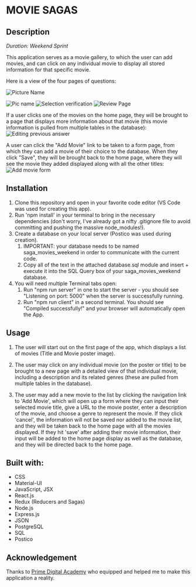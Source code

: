 # MOVIE SAGAS

## Description

_Duration: Weekend Sprint_

This application serves as a movie gallery, to which the user can add movies, and can click on any individual movie to display all stored information for that specific movie.  

Here is a view of the four pages of questions:

![Picture Name](./public/images/FormOne.png)

![Pic name](.png)
![Selection verification](.png)
![Review Page](.png)

If a user clicks one of the movies on the home page, they will be brought to a page that displays more information about that movie (this movie information is pulled from multiple tables in the database):
![Editing previous answer](.png)

A user can click the "Add Movie" link to be taken to a form page, from which they can add a movie of their choice to the database.  When they click "Save", they will be brought back to the home page, where they will see the movie they added displayed along with all the other titles:
![Add movie form](.png)


## Installation

1. Clone this repository and open in your favorite code editor (VS Code was used for creating this app).
1. Run 'npm install' in your terminal to bring in the necessary dependencies (don't worry, I've already got a nifty .gitignore file to avoid committing and pushing the massive node_modules!).
1. Create a database on your local server (Postico was used during creation).
   1. IMPORTANT: your database needs to be named saga_movies_weekend in order to communicate with the current code.
   1. Copy all of the text in the attached database.sql module and insert + execute it into the SQL Query box of your saga_movies_weekend database.
1. You will need multiple Terminal tabs open:
    1. Run "npm run server" in one to start the server - you should see "Listening on port: 5000" when the server is successfully running.
    1. Run "npm run client" in a second terminal.  You should see "Compiled successfully!" and your browser will automatically open the App.

## Usage

1. The user will start out on the first page of the app, which displays a list of movies (Title and Movie poster image).

1. The user may click on any individual movie (on the poster or title) to be brought to a new page with a detailed view of that individual movie, including a description and its related genres (these are pulled from multiple tables in the database).

1. The user may add a new movie to the list by clicking the navigation link to 'Add Movie', which will open up a form where they can input their selected movie title, give a URL to the movie poster, enter a description of the movie, and choose a genre to represent the movie.  If they click 'cancel', the information will not be saved nor added to the movie list, and they will be taken back to the home page with all the movies displayed.  If they hit 'save' after adding their movie information, their input will be added to the home page display as well as the database, and they will be directed back to the home page.



## Built with:

- CSS
- Material-UI
- JavaScript, JSX
- React.js 
- Redux (Reducers and Sagas)
- Node.js 
- Express.js 
- JSON 
- PostgreSQL 
- SQL 
- Postico 

## Acknowledgement

Thanks to [Prime Digital Academy](https://www.primeacademy.io/) who equipped and helped me to make this application a reality.